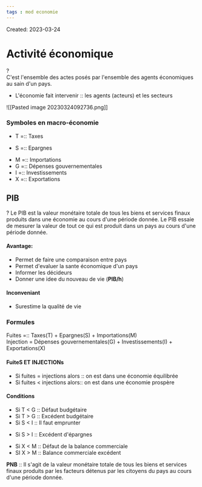 ```yaml
---
tags : mod economie
---
```

Created: 2023-03-24

# Activité économique
?  
C'est l'ensemble des actes posés par l'ensemble des agents économiques au sain d'un pays.

- L'économie fait intervenir :: les agents (acteurs) et les secteurs


![[Pasted image 20230324092736.png]]

### Symboles en macro-économie
- T =:: Taxes
<!--SR:!2023-09-08,1,230-->
- S =:: Epargnes
<!--SR:!2023-09-08,1,230-->
- M =:: Importations
- G =:: Dépenses gouvernementales
- I =:: Investissements
- X =:: Exportations
## **PIB** 
?
Le PIB est la valeur monétaire totale de tous les biens et services finaux produits dans une économie au cours d'une période donnée.
Le PIB essaie de mesurer la valeur de tout ce qui est produit dans un pays au cours d'une période donnée.
#### Avantage:
- Permet de faire une comparaison entre pays
- Permet d'evaluer la sante économique d'un pays
- Informer les décideurs
- Donner une idee du nouveau de vie (**PIB/h**)
#### Inconveniant
- Surestime la qualité de vie

### Formules

Fuites =:: Taxes(T) + Epargnes(S) + Importations(M)  
Injection = Dépenses gouvernementales(G) + Investissements(I) + Exportations(X)

#### FuiteS ET INJECTIONs
- Si fuites = injections alors :: on est dans une économie équilibrée
- Si fuites < injections alors:: on est dans une économie prospère

#### Conditions
- Si T < G :: Défaut budgétaire
- Si T > G :: Excédent budgétaire
- Si S < I :: Il faut emprunter
<!--SR:!2023-11-02,30,230-->
- Si S > I :: Excédent d'épargnes
<!--SR:!2023-12-14,72,250-->
- Si X < M :: Défaut de la balance commerciale
- SI X > M :: Balance commerciale excédent

**PNB** :: Il s'agit de la valeur monétaire totale de tous les biens et services finaux produits par les facteurs détenus par les citoyens du pays au cours d'une période donnée.